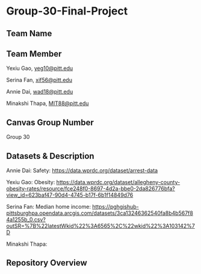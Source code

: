 # Group-30-Final-Project

## Team Name 


## Team Member
Yexiu Gao, yeg10@pitt.edu

Serina Fan, xif56@pitt.edu

Annie Dai, wad18@pitt.edu

Minakshi Thapa, MIT88@pitt.edu

## Canvas Group Number
Group 30

## Datasets & Description
Annie Dai: Safety: https://data.wprdc.org/dataset/arrest-data

Yexiu Gao: Obesity: https://data.wprdc.org/dataset/allegheny-county-obesity-rates/resource/fce248f0-8697-4d2a-bbe0-2da826776bfa?view_id=623baf47-90d4-4745-b17f-6b1f14849d76

Serina Fan: Median home income: https://pghgishub-pittsburghpa.opendata.arcgis.com/datasets/3ca13246362540fa8b4b567f84a1255b_0.csv?outSR=%7B%22latestWkid%22%3A6565%2C%22wkid%22%3A103142%7D

Minakshi Thapa: 

## Repository Overview

